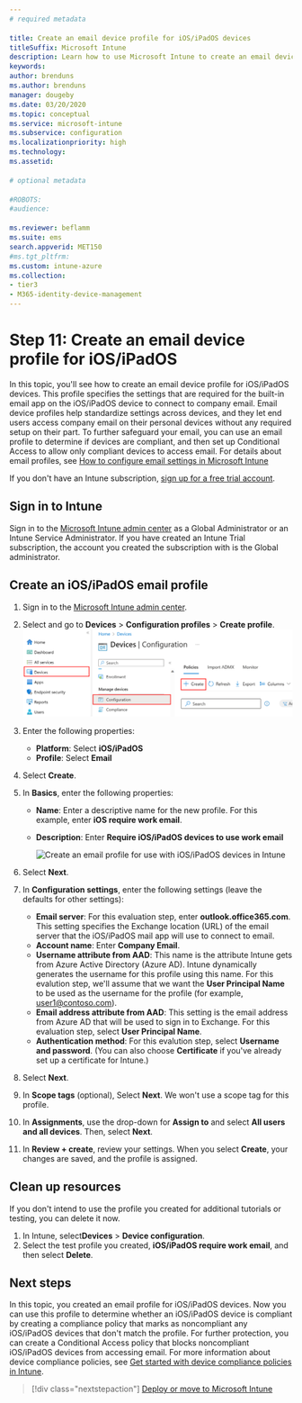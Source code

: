 ```yaml
---
# required metadata

title: Create an email device profile for iOS/iPadOS devices
titleSuffix: Microsoft Intune
description: Learn how to use Microsoft Intune to create an email device profile so iOS/iPadOS devices can securely connect to company email.
keywords:
author: brenduns
ms.author: brenduns
manager: dougeby
ms.date: 03/20/2020
ms.topic: conceptual
ms.service: microsoft-intune
ms.subservice: configuration
ms.localizationpriority: high
ms.technology:
ms.assetid: 

# optional metadata

#ROBOTS:
#audience:

ms.reviewer: beflamm
ms.suite: ems
search.appverid: MET150
#ms.tgt_pltfrm:
ms.custom: intune-azure
ms.collection:
- tier3
- M365-identity-device-management
---
```


# Step 11: Create an email device profile for iOS/iPadOS

In this topic, you'll see how to create an email device profile for iOS/iPadOS devices. This profile specifies the settings that are required for the built-in email app on the iOS/iPadOS device to connect to company email. Email device profiles help standardize settings across devices, and they let end users access company email on their personal devices without any required setup on their part. To further safeguard your email, you can use an email profile to determine if devices are compliant, and then set up Conditional Access to allow only compliant devices to access email. For details about email profiles, see [How to configure email settings in Microsoft Intune](email-settings-configure.md)

If you don't have an Intune subscription, [sign up for a free trial account](../fundamentals/free-trial-sign-up.md).

## Sign in to Intune

Sign in to the [Microsoft Intune admin center](https://go.microsoft.com/fwlink/?linkid=2109431) as a Global Administrator or an Intune Service Administrator. If you have created an Intune Trial subscription, the account you created the subscription with is the Global administrator.

## Create an iOS/iPadOS email profile

1. Sign in to the [Microsoft Intune admin center](https://go.microsoft.com/fwlink/?linkid=2109431).

2. Select  and go to **Devices** > **Configuration profiles** > **Create profile**.
   ![Create an email profile for iOS/iPadOS in Intune](./media/quickstart-email-profile/ios-create-profile.png)

3. Enter the following properties:
   - **Platform**: Select **iOS/iPadOS**
   - **Profile**: Select **Email**
  
4. Select **Create**.

5. In **Basics**, enter the following properties:
   - **Name**: Enter a descriptive name for the new profile. For this example, enter **iOS require work email**.
   - **Description**: Enter **Require iOS/iPadOS devices to use work email**


        ![Create an email profile for use with iOS/iPadOS devices in Intune](./media/quickstart-email-profile/ios-email-profile-name.png)

6. Select **Next**.

7. In **Configuration settings**, enter the following settings (leave the defaults for other settings):
   - **Email server**: For this evaluation step, enter **outlook.office365.com**. This setting specifies the Exchange location (URL) of the email server that the iOS/iPadOS mail app will use to connect to email.
   - **Account name**: Enter **Company Email**.
   - **Username attribute from AAD**: This name is the attribute Intune gets from Azure Active Directory (Azure AD). Intune dynamically generates the username for this profile using this name. For this evalution step, we'll assume that we want the **User Principal Name** to be used as the username for the profile (for example, user1@contoso.com).
   - **Email address attribute from AAD**: This setting is the email address from Azure AD that will be used to sign in to Exchange. For this evaluation step, select **User Principal Name**.
   - **Authentication method**: For this evalution step, select **Username and password**. (You can also choose **Certificate** if you've already set up a certificate for Intune.)

8. Select **Next**.

9. In **Scope tags** (optional), Select **Next**. We won't use a scope tag for this profile.

10. In **Assignments**, use the drop-down for **Assign to** and select **All users and all devices**.  Then, select **Next**.

11. In **Review + create**, review your settings. When you select **Create**, your changes are saved, and the profile is assigned. 

## Clean up resources

If you don't intend to use the profile you created for additional tutorials or testing, you can delete it now.

1. In Intune, select**Devices** > **Device configuration**.
2. Select the test profile you created, **iOS/iPadOS require work email**, and then select **Delete**. 

## Next steps

In this topic, you created an email profile for iOS/iPadOS devices. Now you can use this profile to determine whether an iOS/iPadOS device is compliant by creating a compliance policy that marks as noncompliant any iOS/iPadOS devices that don't match the profile. For further protection, you can create a Conditional Access policy that blocks noncompliant iOS/iPadOS devices from accessing email. For more information about device compliance policies, see [Get started with device compliance policies in Intune](../protect/device-compliance-get-started.md).

> [!div class="nextstepaction"]
> [Deploy or move to Microsoft Intune](../fundamentals/migration-guide.md)
